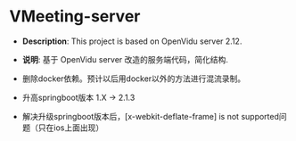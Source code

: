 

VMeeting-server
===

- **Description**: This project is based on OpenVidu server 2.12. 



- **说明**: 基于 OpenVidu server 改造的服务端代码，简化结构. 
- 删除docker依赖。预计以后用docker以外的方法进行混流录制。
- 升高springboot版本 1.X -> 2.1.3
- 解决升级springboot版本后，[x-webkit-deflate-frame] is not supported问题（只在ios上面出现）
